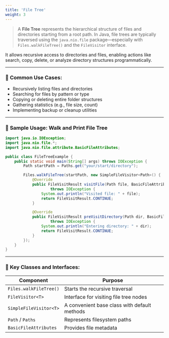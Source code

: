 ```yaml
---
title: 'File Tree'
weight: 3
---
```


> A **File Tree** represents the hierarchical structure of files and directories starting from a root path. In Java, file trees are typically traversed using the `java.nio.file` package—especially with `Files.walkFileTree()` and the `FileVisitor` interface.

It allows recursive access to directories and files, enabling actions like search, copy, delete, or analyze directory structures programmatically.

---

### 🔧 **Common Use Cases:**

* Recursively listing files and directories
* Searching for files by pattern or type
* Copying or deleting entire folder structures
* Gathering statistics (e.g., file size, count)
* Implementing backup or cleanup utilities

---

### 🧪 **Sample Usage: Walk and Print File Tree**

```java
import java.io.IOException;
import java.nio.file.*;
import java.nio.file.attribute.BasicFileAttributes;

public class FileTreeExample {
    public static void main(String[] args) throws IOException {
        Path startPath = Paths.get("your/start/directory");

        Files.walkFileTree(startPath, new SimpleFileVisitor<Path>() {
            @Override
            public FileVisitResult visitFile(Path file, BasicFileAttributes attrs)
                    throws IOException {
                System.out.println("Visited file: " + file);
                return FileVisitResult.CONTINUE;
            }

            @Override
            public FileVisitResult preVisitDirectory(Path dir, BasicFileAttributes attrs)
                    throws IOException {
                System.out.println("Entering directory: " + dir);
                return FileVisitResult.CONTINUE;
            }
        });
    }
}
```

---

### 📘 **Key Classes and Interfaces:**

| Component              | Purpose                                      |
| ---------------------- | -------------------------------------------- |
| `Files.walkFileTree()` | Starts the recursive traversal               |
| `FileVisitor<T>`       | Interface for visiting file tree nodes       |
| `SimpleFileVisitor<T>` | A convenient base class with default methods |
| `Path` / `Paths`       | Represents filesystem paths                  |
| `BasicFileAttributes`  | Provides file metadata                       |
